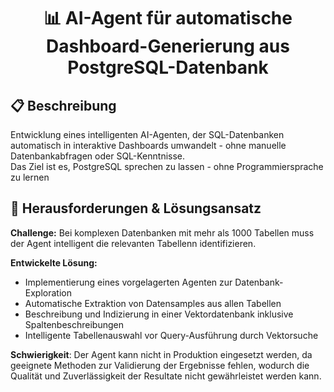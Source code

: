 <h1 align="center">📊 AI-Agent für automatische Dashboard-Generierung aus PostgreSQL-Datenbank </h1>

## 📋 Beschreibung
Entwicklung eines intelligenten AI-Agenten, der SQL-Datenbanken automatisch in interaktive Dashboards umwandelt - ohne manuelle Datenbankabfragen oder SQL-Kenntnisse.   
Das Ziel ist es, PostgreSQL sprechen zu lassen - ohne Programmiersprache zu lernen

## 🚧 Herausforderungen & Lösungsansatz
**Challenge:** Bei komplexen Datenbanken mit mehr als 1000 Tabellen muss der Agent intelligent die relevanten Tabellenn identifizieren.

**Entwickelte Lösung:** 
- Implementierung eines vorgelagerten Agenten zur Datenbank-Exploration
- Automatische Extraktion von Datensamples aus allen Tabellen
- Beschreibung und Indizierung in einer Vektordatenbank inklusive Spaltenbeschreibungen
- Intelligente Tabellenauswahl vor Query-Ausführung durch Vektorsuche

**Schwierigkeit**: 
Der Agent kann nicht in Produktion eingesetzt werden, da geeignete Methoden zur Validierung der Ergebnisse fehlen, wodurch die Qualität und Zuverlässigkeit der Resultate nicht gewährleistet werden kann.